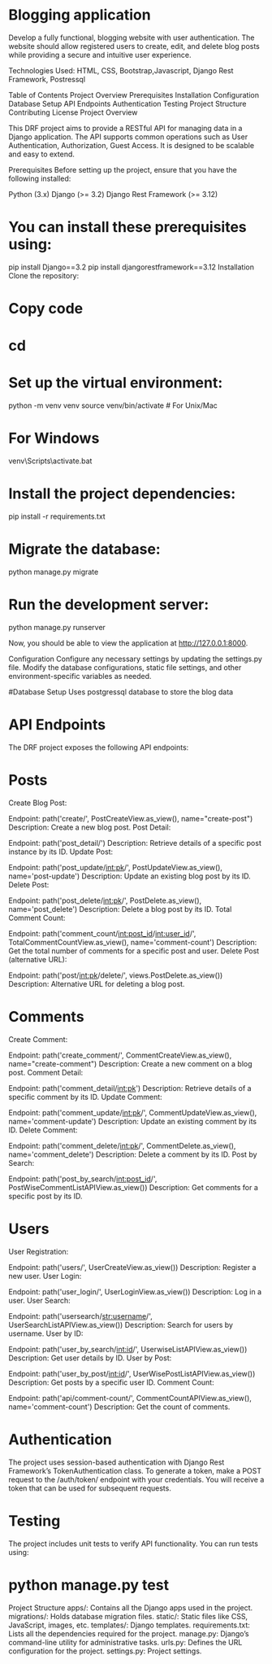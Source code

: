

# Blogging application  
Develop a fully functional, blogging website with user authentication. The website should
allow registered users to create, edit, and delete blog posts while providing a secure and
intuitive user experience.

Technologies Used: HTML, CSS, Bootstrap,Javascript, Django Rest Framework, Postressql

Table of Contents
Project Overview
Prerequisites
Installation
Configuration
Database Setup
API Endpoints
Authentication
Testing
Project Structure
Contributing
License
Project Overview

This DRF project aims to provide a RESTful API for managing data in a Django application. The API supports common operations such as User Authentication, Authorization, Guest Access. It is designed to be scalable and easy to extend.

Prerequisites
Before setting up the project, ensure that you have the following installed:

Python (3.x)
Django (>= 3.2)
Django Rest Framework (>= 3.12)

# You can install these prerequisites using:

pip install Django==3.2
pip install djangorestframework==3.12
Installation
Clone the repository:

# Copy code
# cd <repository-name>
# Set up the virtual environment:

python -m venv venv
source venv/bin/activate  # For Unix/Mac
# For Windows
venv\Scripts\activate.bat

# Install the project dependencies:

pip install -r requirements.txt

# Migrate the database:
python manage.py migrate

# Run the development server:

python manage.py runserver

Now, you should be able to view the application at http://127.0.0.1:8000.

Configuration
Configure any necessary settings by updating the settings.py file. Modify the database configurations, static file settings, and other environment-specific variables as needed.

#Database Setup
Uses postgressql database to store the blog data

# API Endpoints
The DRF project exposes the following API endpoints:

# Posts
Create Blog Post:

Endpoint: path('create/', PostCreateView.as_view(), name="create-post")
Description: Create a new blog post.
Post Detail:

Endpoint: path('post_detail/<pk>')
Description: Retrieve details of a specific post instance by its ID.
Update Post:

Endpoint: path('post_update/<int:pk>/', PostUpdateView.as_view(), name='post-update')
Description: Update an existing blog post by its ID.
Delete Post:

Endpoint: path('post_delete/<int:pk>/', PostDelete.as_view(), name='post_delete')
Description: Delete a blog post by its ID.
Total Comment Count:

Endpoint: path('comment_count/<int:post_id>/<int:user_id>/', TotalCommentCountView.as_view(), name='comment-count')
Description: Get the total number of comments for a specific post and user.
Delete Post (alternative URL):

Endpoint: path('post/<int:pk>/delete/', views.PostDelete.as_view())
Description: Alternative URL for deleting a blog post.

# Comments

Create Comment:

Endpoint: path('create_comment/', CommentCreateView.as_view(), name="create-comment")
Description: Create a new comment on a blog post.
Comment Detail:

Endpoint: path('comment_detail/<int:pk>')
Description: Retrieve details of a specific comment by its ID.
Update Comment:

Endpoint: path('comment_update/<int:pk>/', CommentUpdateView.as_view(), name='comment-update')
Description: Update an existing comment by its ID.
Delete Comment:

Endpoint: path('comment_delete/<int:pk>/', CommentDelete.as_view(), name='comment_delete')
Description: Delete a comment by its ID.
Post by Search:

Endpoint: path('post_by_search/<int:post_id>/', PostWiseCommentListAPIView.as_view())
Description: Get comments for a specific post by its ID.

# Users

User Registration:

Endpoint: path('users/', UserCreateView.as_view())
Description: Register a new user.
User Login:

Endpoint: path('user_login/', UserLoginView.as_view())
Description: Log in a user.
User Search:

Endpoint: path('usersearch/<str:username>/', UserSearchListAPIView.as_view())
Description: Search for users by username.
User by ID:

Endpoint: path('user_by_search/<int:id>/', UserwiseListAPIView.as_view())
Description: Get user details by ID.
User by Post:

Endpoint: path('user_by_post/<int:id>/', UserWisePostListAPIView.as_view())
Description: Get posts by a specific user ID.
Comment Count:

Endpoint: path('api/comment-count/', CommentCountAPIView.as_view(), name='comment-count')
Description: Get the count of comments.



# Authentication
The project uses session-based authentication with Django Rest Framework’s TokenAuthentication class. To generate a token, make a POST request to the /auth/token/ endpoint with your credentials. You will receive a token that can be used for subsequent requests.

# Testing
The project includes unit tests to verify API functionality. You can run tests using:


# python manage.py test

Project Structure
apps/: Contains all the Django apps used in the project.
migrations/: Holds database migration files.
static/: Static files like CSS, JavaScript, images, etc.
templates/: Django templates.
requirements.txt: Lists all the dependencies required for the project.
manage.py: Django’s command-line utility for administrative tasks.
urls.py: Defines the URL configuration for the project.
settings.py: Project settings.

